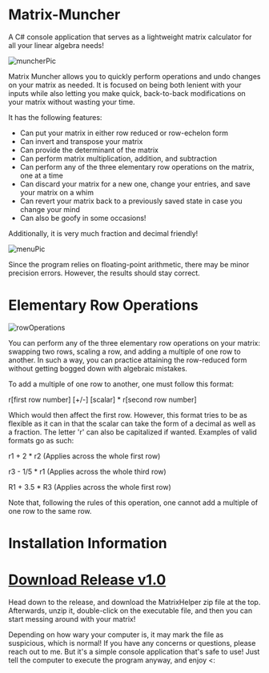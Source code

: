 # Matrix-Muncher

A C# console application that serves as a lightweight matrix calculator for all your linear algebra needs!

![muncherPic](https://github.com/FrogDrops/Matrix-Muncher/assets/130423129/45343e0d-e2c2-44bc-9dc3-4479ea7c5c97)


Matrix Muncher allows you to quickly perform operations and undo changes on your matrix as needed. It is focused on being both lenient with
your inputs while also letting you make quick, back-to-back modifications on your matrix without wasting your time.

It has the following features:
- Can put your matrix in either row reduced or row-echelon form
- Can invert and transpose your matrix
- Can provide the determinant of the matrix
- Can perform matrix multiplication, addition, and subtraction
- Can perform any of the three elementary row operations on the matrix, one at a time
- Can discard your matrix for a new one, change your entries, and save your matrix on a whim
- Can revert your matrix back to a previously saved state in case you change your mind
- Can also be goofy in some occasions!

Additionally, it is very much fraction and decimal friendly!

![menuPic](https://github.com/FrogDrops/Matrix-Muncher/assets/130423129/e0b9c50e-2554-43b1-809f-fc434a10307b)

Since the program relies on floating-point arithmetic, there may be minor precision errors. However, the results should stay correct.

# Elementary Row Operations

![rowOperations](https://github.com/FrogDrops/Matrix-Muncher/assets/130423129/562fce94-20b8-4f15-bd2a-7aab3a6fd0cd)

You can perform any of the three elementary row operations on your matrix: swapping two rows, scaling a row, and adding a multiple 
of one row to another. In such a way, you can practice attaining the row-reduced form without getting bogged down with algebraic mistakes.

To add a multiple of one row to another, one must follow this format:

r[first row number] [+/-] [scalar] * r[second row number]

Which would then affect the first row. However, this format tries to be as flexible as it can in that the scalar can take the form of 
a decimal as well as a fraction. The letter 'r' can also be capitalized if wanted. Examples of valid formats go as such:

r1 + 2 * r2 (Applies across the whole first row)
 
r3 - 1/5 * r1 (Applies across the whole third row)

R1 + 3.5 * R3 (Applies across the whole first row)

Note that, following the rules of this operation, one cannot add a multiple of one row to the same row.

# Installation Information

# [Download Release v1.0](https://github.com/FrogDrops/Matrix-Muncher/releases/tag/v1.0)

Head down to the release, and download the MatrixHelper zip file at the top. Afterwards, unzip it, double-click on the executable file, 
and then you can start messing around with your matrix!

Depending on how wary your computer is, it may mark the file as suspicious, which is normal! If you have any concerns or questions, please reach out to me.
But it's a simple console application that's safe to use! Just tell the computer to execute the 
program anyway, and enjoy <:
